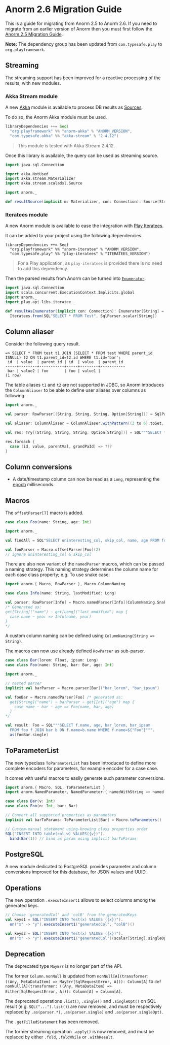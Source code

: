 # Anorm 2.6 Migration Guide

This is a guide for migrating from Anorm 2.5 to Anorm 2.6. If you need to migrate from an earlier version of Anorm then you must first follow the [Anorm 2.5 Migration Guide](https://github.com/playframework/anorm/blob/master/Migration25.md#anorm-25-migration-guide).

**Note:** The dependency group has been updated from `com.typesafe.play` to `org.playframework`.

## Streaming

The streaming support has been improved for a reactive processing of the results, with new modules.

### Akka Stream module

A new [Akka](http://doc.akka.io/docs/akka/2.4.12/scala/stream/index.html) module is available to process DB results as [Sources](doc.akka.io/api/akka/2.4.12/#akka.stream.javadsl.Source).

To do so, the Anorm Akka module must be used.

```scala
libraryDependencies ++= Seq(
  "org.playframework" %% "anorm-akka" % "ANORM_VERSION",
  "com.typesafe.akka" %% "akka-stream" % "2.4.12")
```

> This module is tested with Akka Stream 2.4.12.

Once this library is available, the query can be used as streaming source.

```scala
import java.sql.Connection

import akka.NotUsed
import akka.stream.Materializer
import akka.stream.scaladsl.Source

import anorm._

def resultSource(implicit m: Materializer, con: Connection): Source[String, NotUsed] = AkkaStream.source(SQL"SELECT * FROM Test", SqlParser.scalar[String], ColumnAliaser.empty)
```

### Iteratees module

A new Anorm module is available to ease the integration with [Play Iteratees](https://www.playframework.com/documentation/latest/Iteratees).

It can be added to your project using the following dependencies.

```
libraryDependencies ++= Seq(
  "org.playframework" %% "anorm-iteratee" % "ANORM_VERSION",
  "com.typesafe.play" %% "play-iteratees" % "ITERATEES_VERSION")
```

> For a Play application, as `play-iteratees` is provided there is no need to add this dependency.

Then the parsed results from Anorm can be turned into [`Enumerator`](https://www.playframework.com/documentation/latest/api/scala/index.html#play.api.libs.iteratee.Enumerator).

```scala
import java.sql.Connection
import scala.concurrent.ExecutionContext.Implicits.global
import anorm._
import play.api.libs.iteratee._

def resultAsEnumerator(implicit con: Connection): Enumerator[String] =
  Iteratees.from(SQL"SELECT * FROM Test", SqlParser.scalar[String])
```

## Column aliaser

Consider the following query result.

```
=> SELECT * FROM test t1 JOIN (SELECT * FROM test WHERE parent_id ISNULL) t2 ON t1.parent_id=t2.id WHERE t1.id='bar';
 id  | value  | parent_id | id  | value  | parent_id 
-----+--------+-----------+-----+--------+-----------
 bar | value2 | foo       | foo | value1 | 
(1 row)
```

The table aliases `t1` and `t2` are not supported in JDBC, so Anorm introduces the `ColumnAliaser` to be able to define user aliases over columns as following.

```scala
import anorm._

val parser: RowParser[(String, String, String, Option[String])] = SqlParser.str("id") ~ SqlParser.str("value") ~ SqlParser.str("parent.value") ~ SqlParser.str("parent.parent_id").? map(SqlParser.flatten)

val aliaser: ColumnAliaser = ColumnAliaser.withPattern((3 to 6).toSet, "parent.")

val res: Try[(String, String, String, Option[String])] = SQL"""SELECT * FROM test t1 JOIN (SELECT * FROM test WHERE parent_id ISNULL) t2 ON t1.parent_id=t2.id WHERE t1.id=${"bar"}""".asTry(parser.single, aliaser)

res.foreach {
  case (id, value, parentVal, grandPaId) => ???
}
```

## Column conversions

- A date/timestamp column can now be read as a `Long`, representing the [epoch](https://en.wikipedia.org/wiki/Unix_time) milliseconds.

## Macros

The `offsetParser[T]` macro is added.

```scala
case class Foo(name: String, age: Int)

import anorm._

val findAll = SQL"SELECT uninteresting_col, skip_col, name, age FROM foo"

val fooParser = Macro.offsetParser[Foo](2)
// ignore uninteresting_col & skip_col
```

There are also new variant of the `namedParser` macros, which can be passed a naming strategy. This naming strategy determines the column name for each case class property; e.g. To use snake case:

```scala
import anorm.{ Macro, RowParser }, Macro.ColumnNaming

case class Info(name: String, lastModified: Long)

val parser: RowParser[Info] = Macro.namedParser[Info](ColumnNaming.SnakeCase)
/* Generated as:
get[String]("name") ~ get[Long]("last_modified") map {
  case name ~ year => Info(name, year)
}
*/
```

A custom column naming can be defined using `ColumnNaming(String => String)`.

The macros can now use already defined `RowParser` as sub-parser.

```scala
case class Bar(lorem: Float, ipsum: Long)
case class Foo(name: String, bar: Bar, age: Int)

import anorm._

// nested parser
implicit val barParser = Macro.parser[Bar]("bar_lorem", "bar_ipsum")

val fooBar = Macro.namedParser[Foo] /* generated as:
  get[String]("name") ~ barParser ~ get[Int]("age") map {
    case name ~ bar ~ age => Foo(name, bar, age)
  }
*/

val result: Foo = SQL"""SELECT f.name, age, bar_lorem, bar_ipsum 
  FROM foo f JOIN bar b ON f.name=b.name WHERE f.name=${"Foo"}""".
  as(fooBar.single)
```

## ToParameterList

The new typeclass `ToParameterList` has been introduced to define more complete encoders for parameters, for example encoder for a case case.

It comes with useful macros to easily generate such parameter conversions.

```scala
import anorm.{ Macro, SQL, ToParameterList }
import anorm.NamedParameter, NamedParameter.{ namedWithString => named }

case class Bar(v: Int)
case class Foo(n: Int, bar: Bar)

// Convert all supported properties as parameters 
implicit val barToParams: ToParameterList[Bar] = Macro.toParameters()

// Custom-manual statement using-knowing class properties order
SQL("INSERT INTO table(col_w) VALUES({v})").
  bind(Bar(1)) // bind as param using implicit barToParams
```

## PostgreSQL

A new module dedicated to PostgreSQL provides parameter and column conversions improved for this database, for JSON values and UUID.

## Operations

The new operation `.executeInsert1` allows to select columns among the generated keys.

```scala
// Choose 'generatedCol' and 'colB' from the generatedKeys
val keys1 = SQL("INSERT INTO Test(x) VALUES ({x})").
  on("x" -> "y").executeInsert1("generatedCol", "colB")()

val keys2 = SQL("INSERT INTO Test(x) VALUES ({x})").
  on("x" -> "y").executeInsert1("generatedCol")(scalar[String].singleOpt)
```

## Deprecation

The deprecated type `MayErr` is no longer part of the API.

The former `Column.nonNull` is updated from `nonNull[A](transformer: ((Any, MetaDataItem) => MayErr[SqlRequestError, A])): Column[A]` to `def nonNull[A](transformer: ((Any, MetaDataItem) => Either[SqlRequestError, A])): Column[A] = Column[A]`.

The deprecated operations `.list()`, `.single()` and `.singleOpt()` on SQL result (e.g. `SQL("...").list()`) are now removed, and must be respectively replaced by `.as(parser.*)`, `.as(parser.single)` and `.as(parser.singleOpt)`.

The `.getFilledStatement` has been removed.

The former streaming operation `.apply()` is now removed, and must be replaced by either `.fold`, `.foldWhile` or `.withResult`.
